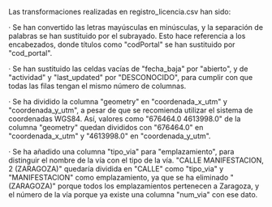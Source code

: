 Las transformaciones realizadas en registro_licencia.csv han sido:

· Se han convertido las letras mayúsculas en minúsculas, y la separación de palabras se han sustituido por el subrayado. Esto hace referencia a los encabezados, donde títulos como "codPortal" se han sustituido por "cod_portal".

· Se han sustituido las celdas vacías de "fecha_baja" por "abierto", y de "actividad" y "last_updated" por "DESCONOCIDO", para cumplir con que todas las filas tengan el mismo número de columnas.

· Se ha dividido la columna "geometry" en "coordenada_x_utm" y "coordenada_y_utm", a pesar de que se recomienda utilizar el sistema de coordenadas WGS84. Así, valores como "676464.0 4613998.0" de la columna "geometry" quedan divididos con "676464.0" en "coordenada_x_utm" y "4613998.0" en "coordenada_y_utm".

· Se ha añadido una columna "tipo_via" para "emplazamiento", para distinguir el nombre de la vía con el tipo de la vía. "CALLE MANIFESTACION, 2 (ZARAGOZA)" quedaría dividida en "CALLE" como "tipo_via" y "MANIFESTACION" como emplazamiento, ya que se ha eliminado "(ZARAGOZA)" porque todos los emplazamientos pertenecen a Zaragoza, y el número de la vía porque ya existe una columna "num_via" con ese dato.